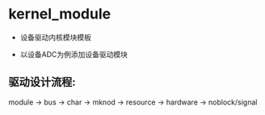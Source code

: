 # kernel_module
+ 设备驱动内核模块模板

+ 以设备ADC为例添加设备驱动模块

## 驱动设计流程:
module -> bus -> char -> mknod -> resource -> hardware -> noblock/signal
